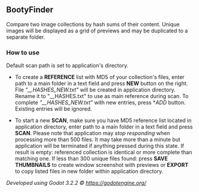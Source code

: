 ## BootyFinder
Compare two image collections by hash sums of their content. Unique images will be displayed as a grid of previews and may be duplicated to a separate folder.

### How to use
Default scan path is set to application's directory.

* To create a **REFERENCE** list with MD5 of your collection's files, enter path to a main folder in a text field and press **NEW** button on the right.
File *"__HASHES_NEW.txt"* will be created in application directory. Rename it to "__HASHES.txt" to use as main reference during scan.
To complete *"__HASHES_NEW.txt"* with new entries, press **ADD* button. Existing entries will be ignored.

* To start a new **SCAN**, make sure you have MD5 reference list located in application directory, enter path to a main folder in a text field and press **SCAN**. Please note that application may *stop responding* when processing more than 500 files. It may take more than a minute but application will be terminated if anything pressed during this state.
If result is empty: referenced collection is identical or more complete than matching one.
If less than 300 unique files found: press **SAVE THUMBNAILS** to create window screenshot with previews or **EXPORT** to copy listed files in new folder within application directory.



*Developed using Godot 3.2.2 © https://godotengine.org/*
